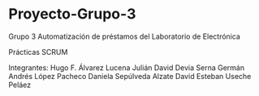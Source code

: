 # Proyecto-Grupo-3
Grupo 3
Automatización de préstamos del Laboratorio de Electrónica

Prácticas SCRUM

Integrantes: 
Hugo F. Álvarez Lucena
Julián David Devia Serna
Germán Andrés López Pacheco
Daniela Sepúlveda Alzate
David Esteban Useche Peláez

